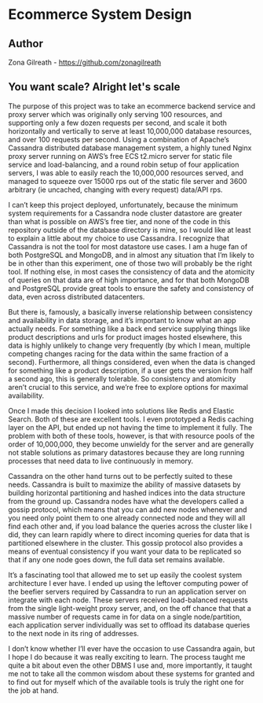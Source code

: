 # Ecommerce System Design 
## Author
Zona Gilreath - https://github.com/zonagilreath
## You want scale? Alright let's scale 
The purpose of this project was to take an ecommerce backend service and proxy server which was originally only serving 100 resources, and supporting only a few dozen requests per second, and scale it both horizontally and vertically to serve at least 10,000,000 database resources, and over 100 requests per second. Using a combination of Apache’s Cassandra distributed database management system, a highly tuned Nginx proxy server running on AWS’s free ECS t2.micro server for static file service and load-balancing, and a round robin setup of four application servers, I was able to easily reach the 10,000,000 resources served, and managed to squeeze over 15000 rps out of the static file server and 3600 arbitrary (ie uncached, changing with every request) data/API rps. 

I can’t keep this project deployed, unfortunately, because the minimum system requirements for a Cassandra node cluster datastore are greater than what is possible on AWS’s free tier, and none of the code in this repository outside of the database directory is mine, so I would like at least to explain a little about my choice to use Cassandra. I recognize that Cassandra is not the tool for most datastore use cases. I am a huge fan of both PostgreSQL and MongoDB, and in almost any situation that I’m likely to be in other than this experiment, one of those two will probably be the right tool. If nothing else, in most cases the consistency of data and the atomicity of queries on that data are of high importance, and for that both MongoDB and PostgreSQL provide great tools to ensure the safety and consistency of data, even across distributed datacenters. 

But there is, famously, a basically inverse relationship between consistency and availability in data storage, and it’s important to know what an app actually needs. For something like a back end service supplying things like product descriptions and urls for product images hosted elsewhere, this data is highly unlikely to change very frequently (by which I mean, multiple competing changes racing for the data within the same fraction of a second). Furthermore, all things considered, even when the data is changed for something like a product description, if a user gets the version from half a second ago, this is generally tolerable. So consistency and atomicity aren’t crucial to this service, and we’re free to explore options for maximal availability. 

Once I made this decision I looked into solutions like Redis and Elastic Search. Both of these are excellent tools. I even prototyped a Redis caching layer on the API, but ended up not having the time to implement it fully. The problem with both of these tools, however, is that with resource pools of the order of 10,000,000, they become unwieldy for the server and are generally not stable solutions as primary datastores because they are long running processes that need data to live continuously in memory.

Cassandra on the other hand turns out to be perfectly suited to these needs. Cassandra is built to maximize the ability of massive datasets by building horizontal partitioning and hashed indices into the data structure from the ground up. Cassandra nodes have what the developers called a gossip protocol, which means that you can add new nodes whenever and you need only point them to one already connected node and they will all find each other and, if you load balance the queries across the cluster like I did, they can learn rapidly where to direct incoming queries for data that is partitioned elsewhere in the cluster. This gossip protocol also provides a means of eventual consistency if you want your data to be replicated so that if any one node goes down, the full data set remains available. 

It’s a fascinating tool that allowed me to set up easily the coolest system architecture I ever have. I ended up using the leftover computing power of the beefier servers required by Cassandra to run an application server on integrate with each node. These servers received load-balanced requests from the single light-weight proxy server, and, on the off chance that that a massive number of requests came in for data on a single node/partition, each application server individually was set to offload its database queries to the next node in its ring of addresses.

I don’t know whether I’ll ever have the occasion to use Cassandra again, but I hope I do because it was really exciting to learn. The process taught me quite a bit about even the other DBMS I use and, more importantly, it taught me not to take all the common wisdom about these systems for granted and to find out for myself which of the available tools is truly the right one for the job at hand. 

